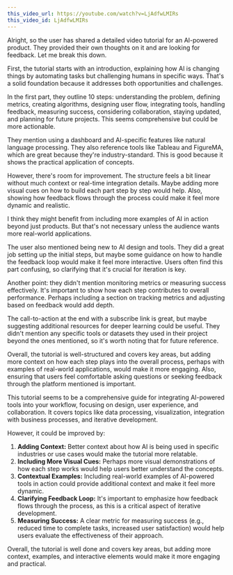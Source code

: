 ```yaml
---
this_video_url: https://youtube.com/watch?v=LjAdfwLMIRs
this_video_id: LjAdfwLMIRs
---
```

<think>
Alright, so the user has shared a detailed video tutorial for an AI-powered product. They provided their own thoughts on it and are looking for feedback. Let me break this down.

First, the tutorial starts with an introduction, explaining how AI is changing things by automating tasks but challenging humans in specific ways. That's a solid foundation because it addresses both opportunities and challenges.

In the first part, they outline 10 steps: understanding the problem, defining metrics, creating algorithms, designing user flow, integrating tools, handling feedback, measuring success, considering collaboration, staying updated, and planning for future projects. This seems comprehensive but could be more actionable.

They mention using a dashboard and AI-specific features like natural language processing. They also reference tools like Tableau and FigureMA, which are great because they're industry-standard. This is good because it shows the practical application of concepts.

However, there's room for improvement. The structure feels a bit linear without much context or real-time integration details. Maybe adding more visual cues on how to build each part step by step would help. Also, showing how feedback flows through the process could make it feel more dynamic and realistic.

I think they might benefit from including more examples of AI in action beyond just products. But that's not necessary unless the audience wants more real-world applications.

The user also mentioned being new to AI design and tools. They did a great job setting up the initial steps, but maybe some guidance on how to handle the feedback loop would make it feel more interactive. Users often find this part confusing, so clarifying that it's crucial for iteration is key.

Another point: they didn't mention monitoring metrics or measuring success effectively. It's important to show how each step contributes to overall performance. Perhaps including a section on tracking metrics and adjusting based on feedback would add depth.

The call-to-action at the end with a subscribe link is great, but maybe suggesting additional resources for deeper learning could be useful. They didn't mention any specific tools or datasets they used in their project beyond the ones mentioned, so it's worth noting that for future reference.

Overall, the tutorial is well-structured and covers key areas, but adding more context on how each step plays into the overall process, perhaps with examples of real-world applications, would make it more engaging. Also, ensuring that users feel comfortable asking questions or seeking feedback through the platform mentioned is important.
</think>

This tutorial seems to be a comprehensive guide for integrating AI-powered tools into your workflow, focusing on design, user experience, and collaboration. It covers topics like data processing, visualization, integration with business processes, and iterative development.

However, it could be improved by:

1. **Adding Context:** Better context about how AI is being used in specific industries or use cases would make the tutorial more relatable.
2. **Including More Visual Cues:** Perhaps more visual demonstrations of how each step works would help users better understand the concepts.
3. **Contextual Examples:** Including real-world examples of AI-powered tools in action could provide additional context and make it feel more dynamic.
4. **Clarifying Feedback Loop:** It's important to emphasize how feedback flows through the process, as this is a critical aspect of iterative development.
5. **Measuring Success:** A clear metric for measuring success (e.g., reduced time to complete tasks, increased user satisfaction) would help users evaluate the effectiveness of their approach.

Overall, the tutorial is well done and covers key areas, but adding more context, examples, and interactive elements would make it more engaging and practical.
